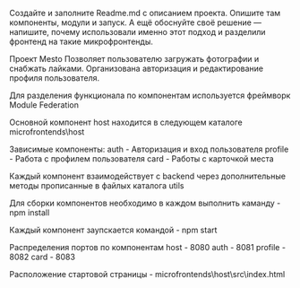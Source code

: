 Создайте и заполните Readme.md с описанием проекта. Опишите там компоненты, модули и запуск. А ещё обоснуйте своё решение — напишите, почему использовали именно этот подход и разделили фронтенд на такие микрофронтенды.

Проект Mesto
Позволяет пользователю загружать фотографии и снабжать лайками.
Организована авторизация и редактирование профиля пользователя.

Для разделения функционала по компонентам используется фреймворк Module Federation

Основной компонент host находится в следующем каталоге
microfrontends\host

Зависимые компоненты:
auth - Авторизация и вход пользователя
profile - Работа с профилем пользователя
card - Работы с карточкой места

Каждый компонент взаимодействует с backend через дополнительные методы прописанные в файлых каталога utils

Для сборки компонентов необходимо в каждом выполнить каманду - 
npm install

Каждый компонент заупскается командой - 
npm start

Распределения портов по компонентам
host - 8080
auth - 8081
profile - 8082
card - 8083

Расположение стартовой страницы - microfrontends\host\src\index.html